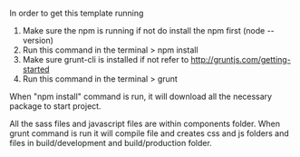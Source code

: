 In order to get this template running 

1. Make sure the npm is running if not do install the npm first (node --version)
2. Run this command in the terminal > npm install
3. Make sure grunt-cli is installed if not refer to http://gruntjs.com/getting-started
4. Run this command in the terminal > grunt

When "npm install" command is run, it will download all the necessary package to start project.

All the sass files and javascript files are within components folder. 
When grunt command is run it will compile file and creates css and js folders and files in build/development and build/production folder.

